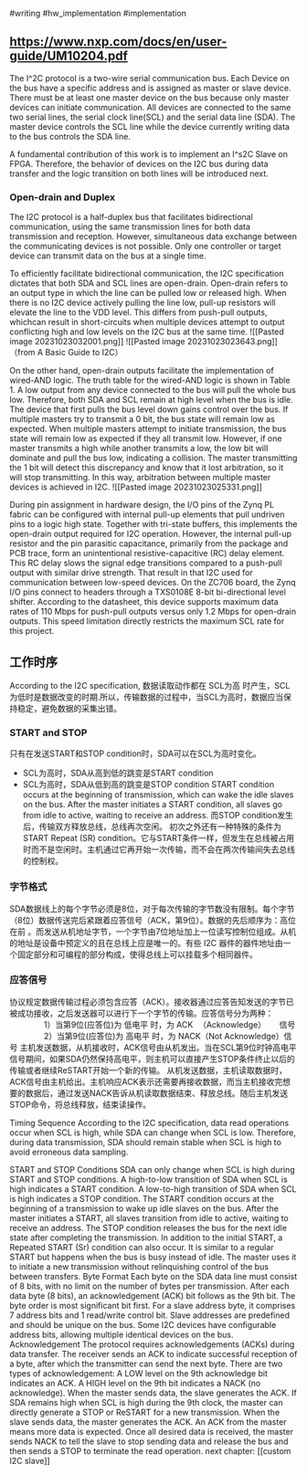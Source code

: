 #writing  #hw_implementation #implementation 




## https://www.nxp.com/docs/en/user-guide/UM10204.pdf 

The I^2C protocol is a two-wire serial communication bus. Each Device on the bus have a specific address and is assigned as master or slave device. There must be at least one master device on the bus because only master devices can initiate communication. All devices are connected to the same two serial lines, the serial clock line(SCL) and the serial data line (SDA). The master device controls the SCL line while the device currently writing data to the bus controls the SDA line. 

A fundamental contribution of this work is to implement an I^s2C Slave on FPGA. Therefore, the behavior of devices on the I2C bus during data transfer and the logic transition on both lines will be introduced next. 
### Open-drain and Duplex 
The I2C protocol is a half-duplex bus that facilitates bidirectional communication, using the same transmission lines for both data transmission and reception. However, simultaneous data exchange between the communicating devices is not possible. Only one controller or target device can transmit data on the bus at a single time. 

To efficiently facilitate bidirectional communication, the I2C specification dictates that both SDA and SCL lines are open-drain. Open-drain refers to an output type in which the line can be pulled low or released high. When there is no I2C device actively pulling the line low, pull-up resistors will elevate the line to the VDD level. This differs from push-pull outputs, whichcan result in short-circuits when multiple devices attempt to output conflicting high and low levels on the I2C bus at the same time. 
![[Pasted image 20231023032001.png]] ![[Pasted image 20231023023643.png]] （from A Basic Guide to I2C）

On the other hand, open-drain outputs facilitate the implementation of wired-AND logic. The truth table for the wired-AND logic is shown in Table 1. A low output from any device connected to the bus will pull the whole bus low. Therefore, both SDA and SCL remain at high level when the bus is idle. The device that first pulls the bus level down gains control over the bus. If multiple masters try to transmit a 0 bit, the bus state will remain low as expected. When multiple masters attempt to initiate transmission, the bus state will remain low as expected if they all transmit low. However, if one master transmits a high while another transmits a low, the low bit will dominate and pull the bus low, indicating a collision. The master transmitting the 1 bit will detect this discrepancy and know that it lost arbitration, so it will stop transmitting. In this way, arbitration between multiple master devices is achieved in I2C.
![[Pasted image 20231023025331.png]] 

During pin assignment in hardware design, the I/O pins of the Zynq PL fabric can be configured with internal pull-up elements that pull undriven pins to a logic high state. Together with tri-state buffers, this implements the open-drain output required for I2C operation. However, the internal pull-up resistor and the pin parasitic capacitance, primarily from the package and PCB trace, form an unintentional resistive-capacitive (RC) delay element. This RC delay slows the signal edge transitions compared to a push-pull output with similar drive strength. That result in that I2C used for communication between low-speed devices. On the ZC706 board, the Zynq I/O pins connect to headers through a TXS0108E 8-bit bi-directional level shifter. According to the datasheet, this device supports maximum data rates of 110 Mbps for push-pull outputs versus only 1.2 Mbps for open-drain outputs. This speed limitation directly restricts the maximum SCL rate for this project. 

## 工作时序 
According to the I2C specification, 数据读取动作都在 SCL为高 时产生，SCL为低时是数据改变的时期.所以，传输数据的过程中，当SCL为高时，数据应当保持稳定，避免数据的采集出错。
### START and STOP 
只有在发送START和STOP condition时，SDA可以在SCL为高时变化。 
- SCL为高时，SDA从高到低的跳变是START condition 
- SCL为高时，SDA从低到高的跳变是STOP condition 
START condition occurs at the beginning of transmission, which can wake the idle slaves on the bus. After the master initiates a START condition, all slaves go from idle to active, waiting to receive an address. 而STOP condition发生后，传输双方释放总线，总线再次空闲。 
初次之外还有一种特殊的条件为START Repeat (SR) condition。它与START条件一样，但发生在总线被占用时而不是空闲时。主机通过它再开始一次传输，而不会在两次传输间失去总线的控制权。 
### 字节格式 
SDA数据线上的每个字节必须是8位，对于每次传输的字节数没有限制。每个字节（8位）数据传送完后紧跟着应答信号（ACK，第9位）。数据的先后顺序为：高位在前 。而发送从机地址字节，一个字节由7位地址加上一位读写控制位组成。从机的地址是设备中预定义的且在总线上应是唯一的。有些 I2C 器件的器件地址由一个固定部分和可编程的部分构成，使得总线上可以挂载多个相同器件。 
### 应答信号 
协议规定数据传输过程必须包含应答（ACK）。接收器通过应答告知发送的字节已被成功接收，之后发送器可以进行下一个字节的传输。应答信号分为两种：     
1）当第9位(应答位)为 低电平 时，为 ACK  （Acknowledge）   信号     
2）当第9位(应答位)为 高电平 时，为 NACK（Not Acknowledge）信号 
主机发送数据，从机接收时，ACK信号由从机发出。当在SCL第9位时钟高电平信号期间，如果SDA仍然保持高电平，则主机可以直接产生STOP条件终止以后的传输或者继续ReSTART开始一个新的传输。 从机发送数据，主机读取数据时，ACK信号由主机给出。主机响应ACK表示还需要再接收数据，而当主机接收完想要的数据后，通过发送NACK告诉从机读取数据结束、释放总线。随后主机发送STOP命令，将总线释放，结束读操作。

Timing Sequence 
According to the I2C specification, data read operations occur when SCL is high, while SDA can change when SCL is low. Therefore, during data transmission, SDA should remain stable when SCL is high to avoid erroneous data sampling. 

START and STOP Conditions 
SDA can only change when SCL is high during START and STOP conditions. A high-to-low transition of SDA when SCL is high indicates a START condition. A low-to-high transition of SDA when SCL is high indicates a STOP condition. The START condition occurs at the beginning of a transmission to wake up idle slaves on the bus. After the master initiates a START, all slaves transition from idle to active, waiting to receive an address. The STOP condition releases the bus for the next idle state after completing the transmission. In addition to the initial START, a Repeated START (Sr) condition can also occur. It is similar to a regular START but happens when the bus is busy instead of idle. The master uses it to initiate a new transmission without relinquishing control of the bus between transfers. Byte Format Each byte on the SDA data line must consist of 8 bits, with no limit on the number of bytes per transmission. After each data byte (8 bits), an acknowledgement (ACK) bit follows as the 9th bit. The byte order is most significant bit first. For a slave address byte, it comprises 7 address bits and 1 read/write control bit. Slave addresses are predefined and should be unique on the bus. Some I2C devices have configurable address bits, allowing multiple identical devices on the bus. Acknowledgement The protocol requires acknowledgements (ACKs) during data transfer. The receiver sends an ACK to indicate successful reception of a byte, after which the transmitter can send the next byte. There are two types of acknowledgement: A LOW level on the 9th acknowledge bit indicates an ACK. A HIGH level on the 9th bit indicates a NACK (no acknowledge). When the master sends data, the slave generates the ACK. If SDA remains high when SCL is high during the 9th clock, the master can directly generate a STOP or ReSTART for a new transmission. When the slave sends data, the master generates the ACK. An ACK from the master means more data is expected. Once all desired data is received, the master sends NACK to tell the slave to stop sending data and release the bus and then sends a STOP to terminate the read operation. next chapter: [[custom I2C slave]]